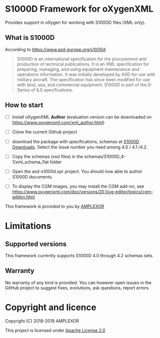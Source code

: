 # S1000D Framework for oXygenXML

Provides support in oXygen for working with S100OD files (XML only).

## What is S1000D

According to https://www.asd-europe.org/s1000d:

> S1000D is an international specification for the procurement and production of technical publications. It is an XML specification for preparing, managing, and using equipment maintenance and operations information. It was initially developed by ASD for use with military aircraft. The specification has since been modified for use with land, sea, and commercial equipment. S1000D is part of the S-Series of ILS specifications.


## How to start

- [ ] Install oXygenXML **Author** (evaluation version can be downloaded on https://www.oxygenxml.com/xml_author.html)
- [ ] Clone the current Github project
- [ ] download the package with specifications, schemas at [S1000D Downloads](http://s1000d.org/Downloads/Pages/S1000DDownloads.aspx). Select the issue number you need among 4.0 / 4.1 /4.2.
- [ ] Copy the schemas (xsd files) in the schemas/S1000D\_4-1/xml\_schema_flat folder
- [ ] Open the asd-s1000d.xpr project. You should now able to author S1000D documents.
- [ ] To display the CGM images, you may install the CGM add-on, see https://www.oxygenxml.com/doc/versions/20.1/ug-editor/topics/cgm-addon.html


This framework is provided to you by [AMPLEXOR](https://www.amplexor.com) 


# Limitations

## Supported versions 

This framework currently supports S1000D 4.0 through 4.2 schemas sets.

## Warranty

No warranty of any kind is provided. You can however open issues in the GitHub project to suggest fixes, evolutions, ask questions, report errors.

# Copyright and licence

Copyright (C) 2018-2019 AMPLEXOR

This project is licensed under [Apache License 2.0](LICENSE.txt)

